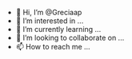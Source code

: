 - 👋 Hi, I’m @Greciaap
- 👀 I’m interested in ...
- 🌱 I’m currently learning ...
- 💞️ I’m looking to collaborate on ...
- 📫 How to reach me ...

<!---
Greciaap/Greciaap is a ✨ special ✨ repository because its `README.md` (this file) appears on your GitHub profile.
You can click the Preview link to take a look at your changes.
--->
